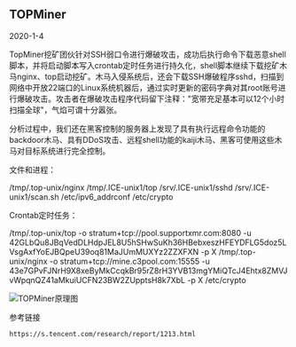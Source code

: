 ## TOPMiner

2020-1-4

TopMiner挖矿团伙针对SSH弱口令进行爆破攻击，成功后执行命令下载恶意shell脚本，并将启动脚本写入crontab定时任务进行持久化，shell脚本继续下载挖矿木马nginx、top启动挖矿。木马入侵系统后，还会下载SSH爆破程序sshd，扫描到网络中开放22端口的Linux系统机器后，通过实时更新的密码字典对其root账号进行爆破攻击。攻击者在爆破攻击程序代码留下注释："宽带充足基本可以12个小时扫描全球"，气焰可谓十分嚣张。

分析过程中，我们还在黑客控制的服务器上发现了具有执行远程命令功能的backdoor木马、具有DDoS攻击、远程shell功能的kaiji木马、黑客可使用这些木马对目标系统进行完全控制。

文件和进程：

/tmp/.top-unix/nginx
/tmp/.ICE-unix1/top
/srv/.ICE-unix1/sshd
/srv/.ICE-unix1/scan.sh
/etc/ipv6_addrconf
/etc/crypto

Crontab定时任务：

/tmp/.top-unix/top -o stratum+tcp://pool.supportxmr.com:8080 -u 42GLbQu8JBqVedDLHdpJEL8U5hSHwSuKh36HBebxeszHFEYDFLG5doz5LVsgAxfYoEJBQpeU39oq81MaJUmMUXYz2ZZXFXN -p X
/tmp/.top-unix/nginx -o stratum+tcp://mine.c3pool.com:15555 -u 43e7GPvFJNrH9X8xeByMkCcqkBr95rZ8rH3YVB13mgYMiQTcJ4Ehtx8ZMVJvWpqnQZ41aMkuiUCFN23BW2ZUpptsH8k7XbL -p X
/etc/crypto

![TOPMiner原理图](https://github.com/G4rb3n/Botnet-Zoo/TOPMiner/2101/pictrue/TOPMiner.png)

参考链接
```
https://s.tencent.com/research/report/1213.html
```